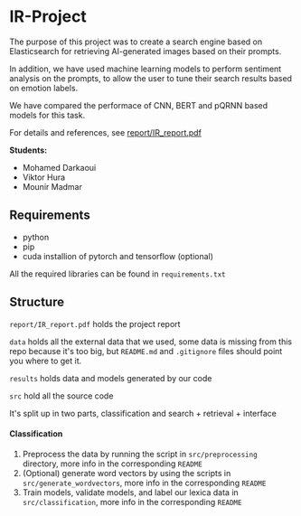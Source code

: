 # IR-Project

The purpose of this project was to create a search engine based on Elasticsearch for retrieving AI-generated images based on their prompts.

In addition, we have used machine learning models to perform sentiment analysis on the prompts, to allow the user to tune their search results based on emotion labels.

We have compared the performace of CNN, BERT and pQRNN based models for this task.

For details and references, see [report/IR_report.pdf](https://github.com/ViktorHura/IR-Project/blob/main/report/IR_report.pdf)

__Students:__
- Mohamed Darkaoui
- Viktor Hura
- Mounir Madmar

## Requirements
* python
* pip
* cuda installion of pytorch and tensorflow (optional)

All the required libraries can be found in `requirements.txt`

## Structure

`report/IR_report.pdf` holds the project report

`data` holds all the external data that we used, some data is missing from this repo because it's too big, but `README.md` and `.gitignore` files should point you where to get it.

`results` holds data and models generated by our code

`src` hold all the source code 

It's split up in two parts, classification and search + retrieval + interface

#### Classification
1. Preprocess the data by running the script in `src/preprocessing` directory, more info in the corresponding `README`
2. (Optional) generate word vectors by using the scripts in `src/generate_wordvectors`, more info in the corresponding `README`
3. Train models, validate models, and label our lexica data in `src/classification`,  more info in the corresponding `README`
